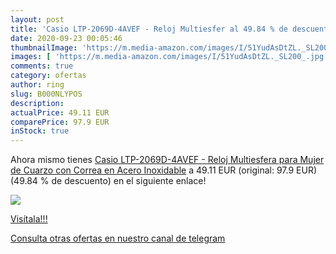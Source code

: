 ```yaml
---
layout: post
title: 'Casio LTP-2069D-4AVEF - Reloj Multiesfer al 49.84 % de descuento'
date: 2020-09-23 00:05:46
thumbnailImage: 'https://m.media-amazon.com/images/I/51YudAsDtZL._SL200_.jpg'
images: [ 'https://m.media-amazon.com/images/I/51YudAsDtZL._SL200_.jpg' ]
comments: true
category: ofertas
author: ring
slug: B000NLYPOS
description:
actualPrice: 49.11 EUR
comparePrice: 97.9 EUR
inStock: true
---
```


Ahora mismo tienes [Casio LTP-2069D-4AVEF - Reloj Multiesfera para Mujer de Cuarzo con Correa en Acero Inoxidable](https://www.amazon.com/dp/B000NLYPOS/?tag=redken08-20) a 49.11 EUR (original: 97.9 EUR) (49.84 %  de descuento) en el siguiente enlace!

[![](https://m.media-amazon.com/images/I/51YudAsDtZL._SL200_.jpg)](https://www.amazon.com/dp/B000NLYPOS/?tag=redken08-20)

[Visítala!!!](https://www.amazon.com/dp/B000NLYPOS/?tag=redken08-20)

[Consulta otras ofertas en nuestro canal de telegram](https://t.me/s/ofertas25)

